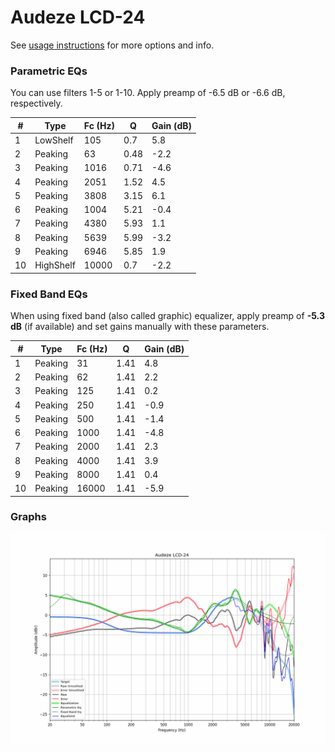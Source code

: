 # Audeze LCD-24
See [usage instructions](https://github.com/jaakkopasanen/AutoEq#usage) for more options and info.

### Parametric EQs
You can use filters 1-5 or 1-10. Apply preamp of -6.5 dB or -6.6 dB, respectively.

|   # | Type      |   Fc (Hz) |    Q |   Gain (dB) |
|-----|-----------|-----------|------|-------------|
|   1 | LowShelf  |       105 | 0.7  |         5.8 |
|   2 | Peaking   |        63 | 0.48 |        -2.2 |
|   3 | Peaking   |      1016 | 0.71 |        -4.6 |
|   4 | Peaking   |      2051 | 1.52 |         4.5 |
|   5 | Peaking   |      3808 | 3.15 |         6.1 |
|   6 | Peaking   |      1004 | 5.21 |        -0.4 |
|   7 | Peaking   |      4380 | 5.93 |         1.1 |
|   8 | Peaking   |      5639 | 5.99 |        -3.2 |
|   9 | Peaking   |      6946 | 5.85 |         1.9 |
|  10 | HighShelf |     10000 | 0.7  |        -2.2 |

### Fixed Band EQs
When using fixed band (also called graphic) equalizer, apply preamp of **-5.3 dB** (if available) and set gains manually with these parameters.

|   # | Type    |   Fc (Hz) |    Q |   Gain (dB) |
|-----|---------|-----------|------|-------------|
|   1 | Peaking |        31 | 1.41 |         4.8 |
|   2 | Peaking |        62 | 1.41 |         2.2 |
|   3 | Peaking |       125 | 1.41 |         0.2 |
|   4 | Peaking |       250 | 1.41 |        -0.9 |
|   5 | Peaking |       500 | 1.41 |        -1.4 |
|   6 | Peaking |      1000 | 1.41 |        -4.8 |
|   7 | Peaking |      2000 | 1.41 |         2.3 |
|   8 | Peaking |      4000 | 1.41 |         3.9 |
|   9 | Peaking |      8000 | 1.41 |         0.4 |
|  10 | Peaking |     16000 | 1.41 |        -5.9 |

### Graphs
![](./Audeze%20LCD-24.png)
